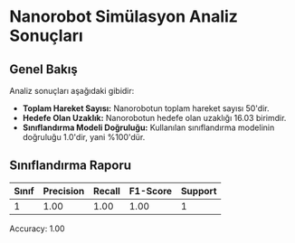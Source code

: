 # Nanorobot Simülasyon Analiz Sonuçları

## Genel Bakış

Analiz sonuçları aşağıdaki gibidir:

- **Toplam Hareket Sayısı:** Nanorobotun toplam hareket sayısı 50'dir.
- **Hedefe Olan Uzaklık:** Nanorobotun hedefe olan uzaklığı 16.03 birimdir.
- **Sınıflandırma Modeli Doğruluğu:** Kullanılan sınıflandırma modelinin doğruluğu 1.0'dir, yani %100'dür.

## Sınıflandırma Raporu

| Sınıf | Precision | Recall | F1-Score | Support |
|-------|-----------|--------|----------|---------|
| 1     | 1.00      | 1.00   | 1.00     | 1       |

Accuracy: 1.00

